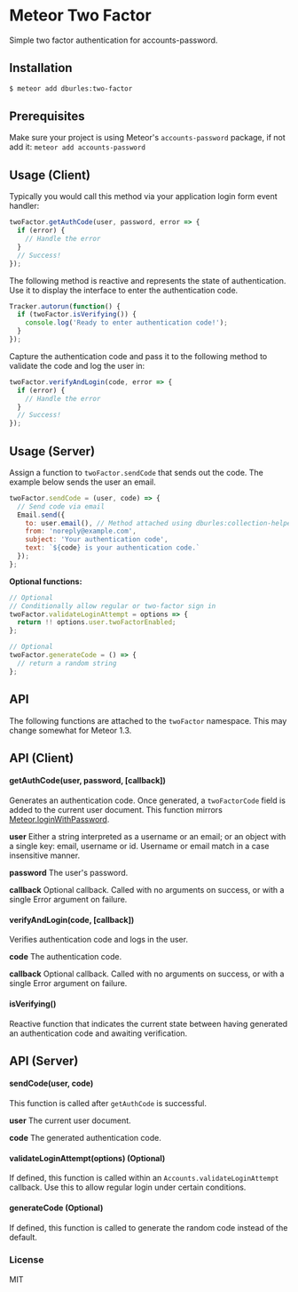 # Meteor Two Factor

Simple two factor authentication for accounts-password.

## Installation

```sh
$ meteor add dburles:two-factor
```

## Prerequisites

Make sure your project is using Meteor's `accounts-password` package, if not add it: `meteor add accounts-password`

## Usage (Client)

Typically you would call this method via your application login form event handler:

```js
twoFactor.getAuthCode(user, password, error => {
  if (error) {
    // Handle the error
  }
  // Success!
});
```

The following method is reactive and represents the state of authentication. Use it to display the interface to enter the authentication code.

```js
Tracker.autorun(function() {
  if (twoFactor.isVerifying()) {
    console.log('Ready to enter authentication code!');
  }
});
```

Capture the authentication code and pass it to the following method to validate the code and log the user in:

```js
twoFactor.verifyAndLogin(code, error => {
  if (error) {
    // Handle the error
  }
  // Success!
});
```

## Usage (Server)

Assign a function to `twoFactor.sendCode` that sends out the code. The example below sends the user an email.

```js
twoFactor.sendCode = (user, code) => {
  // Send code via email
  Email.send({
    to: user.email(), // Method attached using dburles:collection-helpers
    from: 'noreply@example.com',
    subject: 'Your authentication code',
    text: `${code} is your authentication code.`
  });
};
```

**Optional functions:**

```js
// Optional
// Conditionally allow regular or two-factor sign in
twoFactor.validateLoginAttempt = options => {
  return !! options.user.twoFactorEnabled;
};
```

```js
// Optional
twoFactor.generateCode = () => {
  // return a random string
};
```

## API

The following functions are attached to the `twoFactor` namespace. This may change somewhat for Meteor 1.3.

## API (Client)

#### getAuthCode(user, password, [callback])

Generates an authentication code. Once generated, a `twoFactorCode` field is added to the current user document. This function mirrors [Meteor.loginWithPassword](http://docs.meteor.com/#/full/meteor_loginwithpassword).

**user** Either a string interpreted as a username or an email; or an object with a single key: email, username or id. Username or email match in a case insensitive manner.

**password** The user's password.

**callback** Optional callback. Called with no arguments on success, or with a single Error argument on failure.

#### verifyAndLogin(code, [callback])

Verifies authentication code and logs in the user.

**code** The authentication code.

**callback** Optional callback. Called with no arguments on success, or with a single Error argument on failure.

#### isVerifying()

Reactive function that indicates the current state between having generated an authentication code and awaiting verification.

## API (Server)

#### sendCode(user, code)

This function is called after `getAuthCode` is successful.

**user** The current user document.

**code** The generated authentication code.

#### validateLoginAttempt(options) (Optional)

If defined, this function is called within an `Accounts.validateLoginAttempt` callback.
Use this to allow regular login under certain conditions.

#### generateCode (Optional)

If defined, this function is called to generate the random code instead of the default.

### License

MIT
